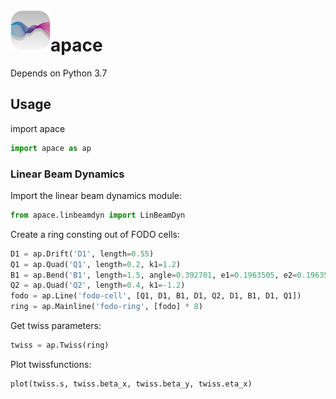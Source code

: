 <img src="images/icons/svg/logo.svg" width="64" height="64" align="left"/>

# apace
Depends on Python 3.7 

## Usage
import apace
```python
import apace as ap
```

### Linear Beam Dynamics
Import the linear beam dynamics module:
```python
from apace.linbeamdyn import LinBeamDyn
```

Create a ring consting out of FODO cells:  
```python
D1 = ap.Drift('D1', length=0.55)
Q1 = ap.Quad('Q1', length=0.2, k1=1.2)
B1 = ap.Bend('B1', length=1.5, angle=0.392701, e1=0.1963505, e2=0.1963505)
Q2 = ap.Quad('Q2', length=0.4, k1=-1.2)
fodo = ap.Line('fodo-cell', [Q1, D1, B1, D1, Q2, D1, B1, D1, Q1])
ring = ap.Mainline('fodo-ring', [fodo] * 8)
```

Get twiss parameters:
```python
twiss = ap.Twiss(ring)
```


Plot twissfunctions:
```python
plot(twiss.s, twiss.beta_x, twiss.beta_y, twiss.eta_x)
```

